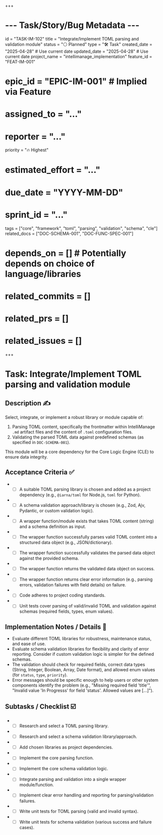 +++
# --- Task/Story/Bug Metadata ---
id = "TASK-IM-102"
title = "Integrate/Implement TOML parsing and validation module"
status = "⚪️ Planned"
type = "🛠️ Task"
created_date = "2025-04-28" # Use current date
updated_date = "2025-04-28" # Use current date
project_name = "intellimanage_implementation"
feature_id = "FEAT-IM-001"
# epic_id = "EPIC-IM-001" # Implied via Feature
# assigned_to = "..."
# reporter = "..."
priority = "🔥 Highest"
# estimated_effort = "..."
# due_date = "YYYY-MM-DD"
# sprint_id = "..."
tags = ["core", "framework", "toml", "parsing", "validation", "schema", "cle"]
related_docs = ["DOC-SCHEMA-001", "DOC-FUNC-SPEC-001"]
# depends_on = [] # Potentially depends on choice of language/libraries
# related_commits = []
# related_prs = []
# related_issues = []
+++

# Task: Integrate/Implement TOML parsing and validation module

## Description ✍️

Select, integrate, or implement a robust library or module capable of:
1.  Parsing TOML content, specifically the frontmatter within IntelliManage `.md` artifact files and the content of `.toml` configuration files.
2.  Validating the parsed TOML data against predefined schemas (as specified in `DOC-SCHEMA-001`).

This module will be a core dependency for the Core Logic Engine (CLE) to ensure data integrity.

## Acceptance Criteria ✅

*   - [ ] A suitable TOML parsing library is chosen and added as a project dependency (e.g., `@iarna/toml` for Node.js, `toml` for Python).
*   - [ ] A schema validation approach/library is chosen (e.g., Zod, Ajv, Pydantic, or custom validation logic).
*   - [ ] A wrapper function/module exists that takes TOML content (string) and a schema definition as input.
*   - [ ] The wrapper function successfully parses valid TOML content into a structured data object (e.g., JSON/dictionary).
*   - [ ] The wrapper function successfully validates the parsed data object against the provided schema.
*   - [ ] The wrapper function returns the validated data object on success.
*   - [ ] The wrapper function returns clear error information (e.g., parsing errors, validation failures with field details) on failure.
*   - [ ] Code adheres to project coding standards.
*   - [ ] Unit tests cover parsing of valid/invalid TOML and validation against schemas (required fields, types, enum values).

## Implementation Notes / Details 📝

*   Evaluate different TOML libraries for robustness, maintenance status, and ease of use.
*   Evaluate schema validation libraries for flexibility and clarity of error reporting. Consider if custom validation logic is simpler for the defined schemas.
*   The validation should check for required fields, correct data types (String, Integer, Boolean, Array, Date format), and allowed enum values (for `status`, `type`, `priority`).
*   Error messages should be specific enough to help users or other system components identify the problem (e.g., "Missing required field 'title'", "Invalid value 'In Progresss' for field 'status'. Allowed values are [...]").

## Subtasks / Checklist ☑️

*   - [ ] Research and select a TOML parsing library.
*   - [ ] Research and select a schema validation library/approach.
*   - [ ] Add chosen libraries as project dependencies.
*   - [ ] Implement the core parsing function.
*   - [ ] Implement the core schema validation logic.
*   - [ ] Integrate parsing and validation into a single wrapper module/function.
*   - [ ] Implement clear error handling and reporting for parsing/validation failures.
*   - [ ] Write unit tests for TOML parsing (valid and invalid syntax).
*   - [ ] Write unit tests for schema validation (various success and failure cases).
